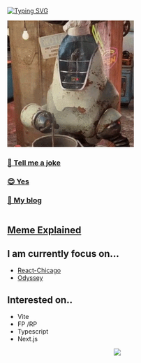 [![Typing SVG](https://readme-typing-svg.demolab.com?font=Dela+Gothic+One&duration=3000&pause=2000&color=0FF700&background=000000&center=true&vCenter=true&width=425&height=45&lines=%E4%BD%95%E3%81%97%E3%81%BE%E3%81%97%E3%82%87%E3%81%86%E3%81%8B%EF%BC%9F)](https://git.io/typing-svg)

<div>
  <img src="./title.gif"/>
</div>

<table align='center' style='overflow:initial'>
  <tr> 
    <h3 >
      <a href="https://github.com/SpookyJelly" rel="noreferrer">🤣 Tell me a joke</a>
    </h3>
  <tr>
  <tr> 
    <h3>
      <a href="https://fallout.fandom.com/wiki/Noodle_cup_(Fallout_4)" rel="noreferrer">😊 Yes</a>
    </h3>
  <tr>
  <tr> 
    <h3>
      <a href="https://spookyjelly.tistory.com/" rel="noreferrer">🧐 My blog</a>
    </h3>
  </tr>
</table>

<h2>
  <a href='https://fallout.fandom.com/wiki/Takahashi' rel="noreferrer">Meme Explained</a>
</h2>





## I am currently focus on...


* [React-Chicago](https://github.com/SpookyJelly/react-chicago)
* [Odyssey](https://github.com/SpookyJelly/odyssey)



## Interested on..

* Vite
* FP /RP
* Typescript
* Next.js




<div align='center'>
<a href="https://hits.seeyoufarm.com"><img src="https://hits.seeyoufarm.com/api/count/incr/badge.svg?url=https%3A%2F%2Fgithub.com%2FSpookyJelly%2Fhit-counter&count_bg=%2379C83D&title_bg=%23555555&icon=&icon_color=%23E7E7E7&title=hits&edge_flat=false"/></a>
</div>
